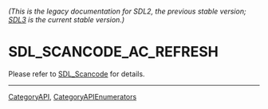###### (This is the legacy documentation for SDL2, the previous stable version; [SDL3](https://wiki.libsdl.org/SDL3/) is the current stable version.)
# SDL_SCANCODE_AC_REFRESH

Please refer to [SDL_Scancode](SDL_Scancode) for details.

----
[CategoryAPI](CategoryAPI), [CategoryAPIEnumerators](CategoryAPIEnumerators)

